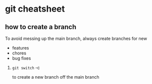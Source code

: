 # git cheatsheet

## how to create a branch

To avoid messing up the main branch, always create branches for new

- features
- chores
- bug fixes

1. `git switch` -c <new branch name>

   to create a new branch off the main branch <new branch name>
